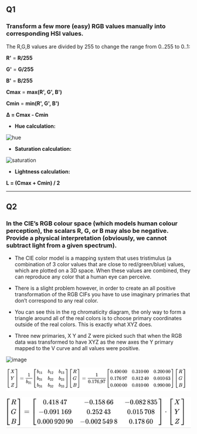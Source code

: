 ## Q1
### Transform a few more (easy) RGB values manually into corresponding HSI values.

The R,G,B values are divided by 255 to change the range from 0..255 to 0..1:

**R'** = **R/255**

**G'** = **G/255**

**B'** = **B/255**

**Cmax** = **max(R', G', B')**

**Cmin** = **min(R', G', B')**

**Δ = Cmax - Cmin**

- **Hue calculation:**

![hue](https://www.rapidtables.com/convert/color/rgb-to-hsv/hue-calc2.gif)

- **Saturation calculation:**

![saturation](https://www.rapidtables.com/convert/color/rgb-to-hsl/sat-calc.gif)

- **Lightness calculation:**

**L = (Cmax + Cmin) / 2**

*************************

## Q2
### In the CIE’s RGB colour space (which models human colour perception), the scalars R, G, or B may also be negative. Provide a physical interpretation (obviously, we cannot subtract light from a given spectrum).

- The CIE color model is a mapping system that uses tristimulus (a combination of 3 color values that are close to red/green/blue) values, which are plotted on a 3D space. When these values are combined, they can reproduce any color that a human eye can perceive. 

- There is a slight problem however, in order to create an all positive transformation of the RGB CIFs you have to use imaginary primaries that don’t correspond to any real color.

- You can see this in the rg chromaticity diagram, the only way to form a triangle around all of the real colors is to choose primary coordinates outside of the real colors. This is exactly what XYZ does.

- Three new primaries, X Y and Z were picked such that when the RGB data was transformed to have XYZ as the new axes the Y primary mapped to the V curve and all values were positive.

![image](https://cdn-images-1.medium.com/max/800/0*u_fZ8_m2w3Apec_F.png)

![image](mat1.jpg)

![image](mat2.jpg)

